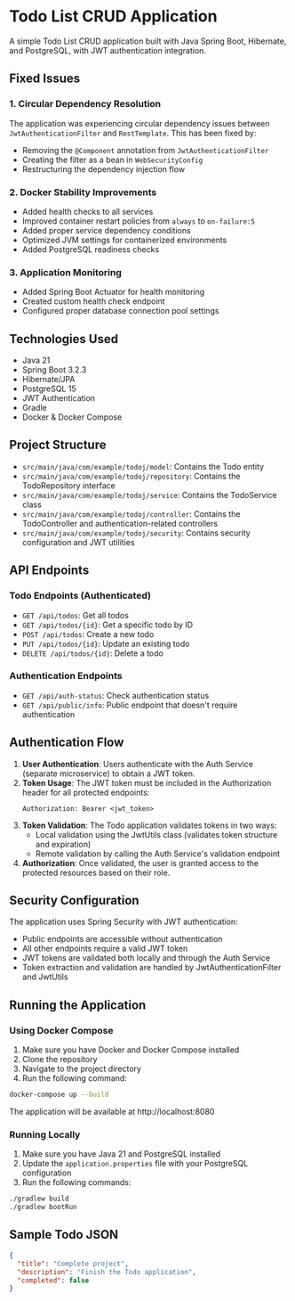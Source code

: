 # Todo List CRUD Application

A simple Todo List CRUD application built with Java Spring Boot, Hibernate, and PostgreSQL, with JWT authentication integration.

## Fixed Issues

### 1. Circular Dependency Resolution
The application was experiencing circular dependency issues between `JwtAuthenticationFilter` and `RestTemplate`. This has been fixed by:
- Removing the `@Component` annotation from `JwtAuthenticationFilter`
- Creating the filter as a bean in `WebSecurityConfig`
- Restructuring the dependency injection flow

### 2. Docker Stability Improvements
- Added health checks to all services
- Improved container restart policies from `always` to `on-failure:5`
- Added proper service dependency conditions
- Optimized JVM settings for containerized environments
- Added PostgreSQL readiness checks

### 3. Application Monitoring
- Added Spring Boot Actuator for health monitoring
- Created custom health check endpoint
- Configured proper database connection pool settings

## Technologies Used

- Java 21
- Spring Boot 3.2.3
- Hibernate/JPA
- PostgreSQL 15
- JWT Authentication
- Gradle
- Docker & Docker Compose

## Project Structure

- `src/main/java/com/example/todoj/model`: Contains the Todo entity
- `src/main/java/com/example/todoj/repository`: Contains the TodoRepository interface
- `src/main/java/com/example/todoj/service`: Contains the TodoService class
- `src/main/java/com/example/todoj/controller`: Contains the TodoController and authentication-related controllers
- `src/main/java/com/example/todoj/security`: Contains security configuration and JWT utilities

## API Endpoints

### Todo Endpoints (Authenticated)

- `GET /api/todos`: Get all todos
- `GET /api/todos/{id}`: Get a specific todo by ID
- `POST /api/todos`: Create a new todo
- `PUT /api/todos/{id}`: Update an existing todo
- `DELETE /api/todos/{id}`: Delete a todo

### Authentication Endpoints

- `GET /api/auth-status`: Check authentication status
- `GET /api/public/info`: Public endpoint that doesn't require authentication

## Authentication Flow

1. **User Authentication**: Users authenticate with the Auth Service (separate microservice) to obtain a JWT token.
2. **Token Usage**: The JWT token must be included in the Authorization header for all protected endpoints:
   ```
   Authorization: Bearer <jwt_token>
   ```
3. **Token Validation**: The Todo application validates tokens in two ways:
   - Local validation using the JwtUtils class (validates token structure and expiration)
   - Remote validation by calling the Auth Service's validation endpoint
4. **Authorization**: Once validated, the user is granted access to the protected resources based on their role.

## Security Configuration

The application uses Spring Security with JWT authentication:

- Public endpoints are accessible without authentication
- All other endpoints require a valid JWT token
- JWT tokens are validated both locally and through the Auth Service
- Token extraction and validation are handled by JwtAuthenticationFilter and JwtUtils

## Running the Application

### Using Docker Compose

1. Make sure you have Docker and Docker Compose installed
2. Clone the repository
3. Navigate to the project directory
4. Run the following command:

```bash
docker-compose up --build
```

The application will be available at http://localhost:8080

### Running Locally

1. Make sure you have Java 21 and PostgreSQL installed
2. Update the `application.properties` file with your PostgreSQL configuration
3. Run the following commands:

```bash
./gradlew build
./gradlew bootRun
```

## Sample Todo JSON

```json
{
  "title": "Complete project",
  "description": "Finish the Todo application",
  "completed": false
}
```
